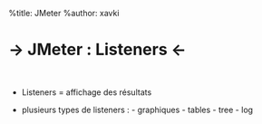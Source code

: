 %title: JMeter
%author: xavki

-> JMeter : Listeners <-
========


<br>


* Listeners = affichage des résultats

* plusieurs types de listeners :
		- graphiques
		- tables
		- tree
		- log
